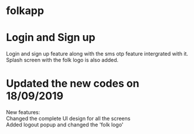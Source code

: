 # folkapp
# Login and Sign up
  Login and sign up feature along with the sms otp feature intergrated with it. <br>
  Splash screen with the folk logo is also added.
# Updated the new codes on 18/09/2019
  New features:<br>
  Changed the complete UI design for all the screens<br>
  Added logout popup and changed the 'folk logo'
